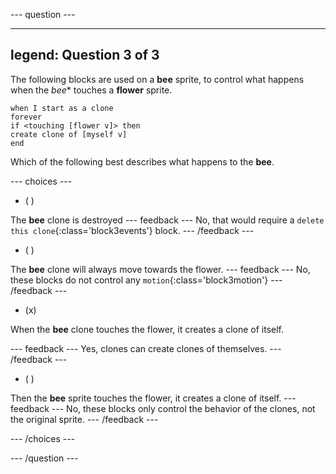 
--- question ---

---
legend: Question 3 of 3
---
The following blocks are used on a **bee** sprite, to control what happens when the *bee** touches a **flower** sprite.

```blocks3
when I start as a clone
forever
if <touching [flower v]> then
create clone of [myself v]
end
```
Which of the following best describes what happens to the **bee**.

--- choices ---

- ( ) 

The **bee** clone is destroyed
  --- feedback ---
No, that would require a `delete this clone`{:class='block3events'} block.
  --- /feedback ---

- ( ) 

The **bee** clone will always move towards the flower.
  --- feedback ---
No, these blocks do not control any `motion`{:class='block3motion'}
  --- /feedback ---

- (x) 

When the **bee** clone touches the flower, it creates a clone of itself.

  --- feedback ---
Yes, clones can create clones of themselves.
  --- /feedback ---

- ( ) 

Then the **bee** sprite touches the flower, it creates a clone of itself. 
  --- feedback ---
No, these blocks only control the behavior of the clones, not the original sprite.
  --- /feedback ---

--- /choices ---

--- /question ---
